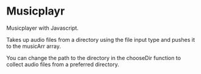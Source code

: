 # Musicplayr
Musicplayer with Javascript.

Takes up audio files from a directory using the file input type and pushes it to the musicArr array.

You can change the path to the directory in the chooseDir function to collect audio files from a preferred directory.
